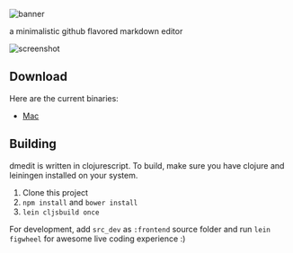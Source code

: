 ![banner](https://raw.githubusercontent.com/dvcrn/dmedit/master/resources/markright-banner.png)

a minimalistic github flavored markdown editor

![screenshot](https://raw.githubusercontent.com/dvcrn/dmedit/master/resources/markdown.gif)

## Download

Here are the current binaries: 

- [Mac](https://github.com/dvcrn/dmedit/releases/download/0.1.0/dmedit.app.zip)

## Building

dmedit is written in clojurescript. To build, make sure you have clojure and leiningen installed on your system. 

1. Clone this project
2. `npm install` and `bower install`
3. `lein cljsbuild once` 

For development, add `src_dev` as `:frontend` source folder and run `lein figwheel` for awesome live coding experience :)
